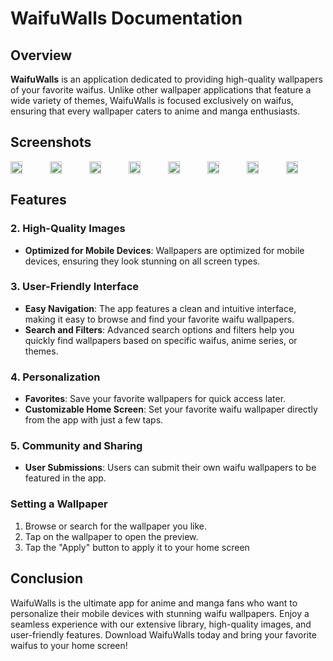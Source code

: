 # WaifuWalls Documentation

## Overview
**WaifuWalls** is an application dedicated to providing high-quality wallpapers of your favorite waifus. Unlike other wallpaper applications that feature a wide variety of themes, WaifuWalls is focused exclusively on waifus, ensuring that every wallpaper caters to anime and manga enthusiasts.

## Screenshots
<div style="display: flex; flex-direction: 'row';">
  <img src="https://github.com/ronitkrshah/waifu-walls/assets/118371892/603999ab-3aa0-4d95-afc6-d6dd2b2f3d65" width=30%>
  <img src="https://github.com/ronitkrshah/waifu-walls/assets/118371892/e950ab41-f188-4ab2-a2f3-b067832c5e1f" width=30%>
  <img src="https://github.com/ronitkrshah/waifu-walls/assets/118371892/87dcb094-49ae-4ccc-a09a-406fabd2d3a7" width=30%>
  <img src="https://github.com/ronitkrshah/waifu-walls/assets/118371892/247d285b-4c11-4873-9982-578d17363dfc" width=30%>
  <img src="https://github.com/ronitkrshah/waifu-walls/assets/118371892/b8377e65-9601-465f-ae53-37f6587c45da" width=30%>
  <img src="https://github.com/ronitkrshah/waifu-walls/assets/118371892/373fd710-6ca5-4507-adff-fbdbd9071049" width=30%>
  <img src="https://github.com/ronitkrshah/waifu-walls/assets/118371892/48e5df62-9170-4da2-9580-e0d01fd50537" width=30%>
  <img src="https://github.com/ronitkrshah/waifu-walls/assets/118371892/1fc829f8-a5b7-4ff8-a24c-39b7b3fde94b" width=30%>
</div>

## Features

### 2. High-Quality Images
- **Optimized for Mobile Devices**: Wallpapers are optimized for mobile devices, ensuring they look stunning on all screen types.

### 3. User-Friendly Interface
- **Easy Navigation**: The app features a clean and intuitive interface, making it easy to browse and find your favorite waifu wallpapers.
- **Search and Filters**: Advanced search options and filters help you quickly find wallpapers based on specific waifus, anime series, or themes.

### 4. Personalization
- **Favorites**: Save your favorite wallpapers for quick access later.
- **Customizable Home Screen**: Set your favorite waifu wallpaper directly from the app with just a few taps.

### 5. Community and Sharing
- **User Submissions**: Users can submit their own waifu wallpapers to be featured in the app.

### Setting a Wallpaper
1. Browse or search for the wallpaper you like.
2. Tap on the wallpaper to open the preview.
3. Tap the "Apply" button to apply it to your home screen

## Conclusion
WaifuWalls is the ultimate app for anime and manga fans who want to personalize their mobile devices with stunning waifu wallpapers. Enjoy a seamless experience with our extensive library, high-quality images, and user-friendly features. Download WaifuWalls today and bring your favorite waifus to your home screen!
